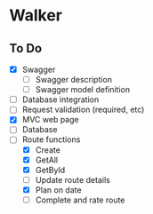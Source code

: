 # Walker

## To Do

- [x] Swagger
  - [ ] Swagger description
  - [ ] Swagger model definition
- [ ] Database integration
- [ ] Request validation (required, etc)
- [x] MVC web page
- [ ] Database
- [ ] Route functions
  - [x] Create
  - [x] GetAll
  - [x] GetById
  - [ ] Update route details
  - [x] Plan on date
  - [ ] Complete and rate route

